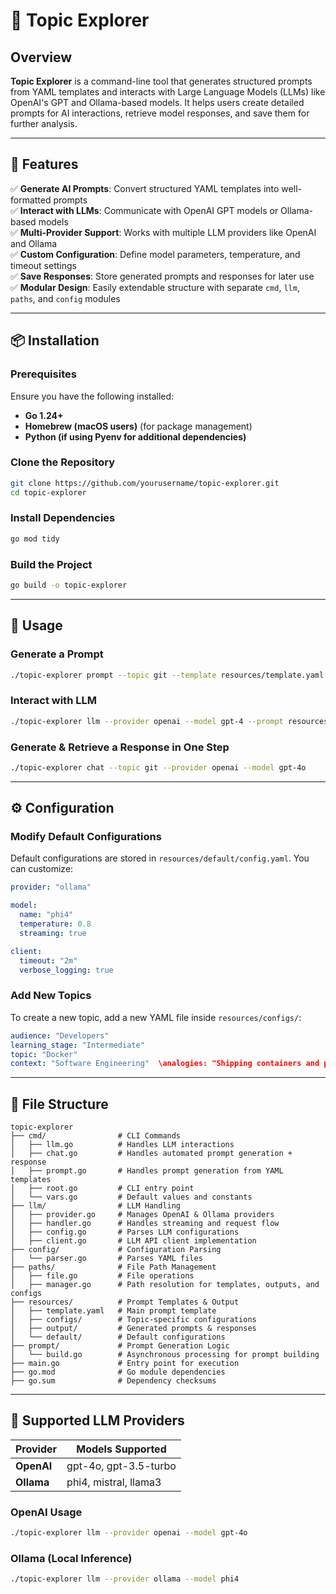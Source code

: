 # 🧭 Topic Explorer  

## Overview  
**Topic Explorer** is a command-line tool that generates structured prompts from YAML templates and interacts with Large Language Models (LLMs) like OpenAI's GPT and Ollama-based models. It helps users create detailed prompts for AI interactions, retrieve model responses, and save them for further analysis.  

---

## 🚀 Features  
✅ **Generate AI Prompts**: Convert structured YAML templates into well-formatted prompts  
✅ **Interact with LLMs**: Communicate with OpenAI GPT models or Ollama-based models  
✅ **Multi-Provider Support**: Works with multiple LLM providers like OpenAI and Ollama  
✅ **Custom Configuration**: Define model parameters, temperature, and timeout settings  
✅ **Save Responses**: Store generated prompts and responses for later use  
✅ **Modular Design**: Easily extendable structure with separate `cmd`, `llm`, `paths`, and `config` modules  

---

## 📦 Installation  

### Prerequisites  
Ensure you have the following installed:  
- **Go 1.24+**  
- **Homebrew (macOS users)** (for package management)  
- **Python (if using Pyenv for additional dependencies)**  

### Clone the Repository  
```sh  
git clone https://github.com/yourusername/topic-explorer.git  
cd topic-explorer  
```

### Install Dependencies  
```sh  
go mod tidy  
```

### Build the Project  
```sh  
go build -o topic-explorer  
```

---

## 🎯 Usage  

### Generate a Prompt  
```sh  
./topic-explorer prompt --topic git --template resources/template.yaml --config resources/configs/git.yaml --output resources/output/git/prompt.txt  
```

### Interact with LLM  
```sh  
./topic-explorer llm --provider openai --model gpt-4 --prompt resources/output/git/prompt.txt --temperature 0.8  
```

### Generate & Retrieve a Response in One Step  
```sh  
./topic-explorer chat --topic git --provider openai --model gpt-4o  
```

---

## ⚙️ Configuration  

### Modify Default Configurations  
Default configurations are stored in `resources/default/config.yaml`. You can customize:  
```yaml  
provider: "ollama"  

model:  
  name: "phi4"  
  temperature: 0.8  
  streaming: true  

client:  
  timeout: "2m"  
  verbose_logging: true  
```

### Add New Topics  
To create a new topic, add a new YAML file inside `resources/configs/`:  
```yaml  
audience: "Developers"  
learning_stage: "Intermediate"  
topic: "Docker"  
context: "Software Engineering"  \analogies: "Shipping containers and package management"  
```

---

## 📂 File Structure  
```plaintext  
topic-explorer  
├── cmd/                # CLI Commands  
│   ├── llm.go          # Handles LLM interactions  
│   ├── chat.go         # Handles automated prompt generation + response  
│   ├── prompt.go       # Handles prompt generation from YAML templates  
│   ├── root.go         # CLI entry point  
│   └── vars.go         # Default values and constants  
├── llm/                # LLM Handling  
│   ├── provider.go     # Manages OpenAI & Ollama providers  
│   ├── handler.go      # Handles streaming and request flow  
│   ├── config.go       # Parses LLM configurations  
│   ├── client.go       # LLM API client implementation  
├── config/             # Configuration Parsing  
│   └── parser.go       # Parses YAML files  
├── paths/              # File Path Management  
│   ├── file.go         # File operations  
│   ├── manager.go      # Path resolution for templates, outputs, and configs  
├── resources/          # Prompt Templates & Output  
│   ├── template.yaml   # Main prompt template  
│   ├── configs/        # Topic-specific configurations  
│   ├── output/         # Generated prompts & responses  
│   └── default/        # Default configurations  
├── prompt/             # Prompt Generation Logic  
│   └── build.go        # Asynchronous processing for prompt building  
├── main.go             # Entry point for execution  
├── go.mod              # Go module dependencies  
├── go.sum              # Dependency checksums  
```

---

## 🔌 Supported LLM Providers  

| Provider | Models Supported |  
|----------|-----------------|  
| **OpenAI** | gpt-4o, gpt-3.5-turbo |  
| **Ollama** | phi4, mistral, llama3 |  

### OpenAI Usage  
```sh  
./topic-explorer llm --provider openai --model gpt-4o  
```

### Ollama (Local Inference)  
```sh  
./topic-explorer llm --provider ollama --model phi4  
